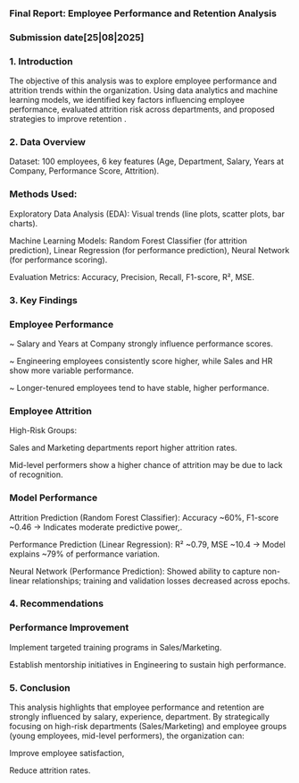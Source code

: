 ### Final Report: Employee Performance and Retention Analysis
### Submission date[25|08|2025]
### 1. Introduction

The objective of this analysis was to explore employee performance and attrition trends within the organization. Using data analytics and machine learning models, we identified key factors influencing employee performance, evaluated attrition risk across departments, and proposed strategies to improve retention .

### 2. Data Overview

Dataset: 100 employees, 6 key features (Age, Department, Salary, Years at Company, Performance Score, Attrition).

### Methods Used:

Exploratory Data Analysis (EDA): Visual trends (line plots, scatter plots, bar charts).

Machine Learning Models: Random Forest Classifier (for attrition prediction), Linear Regression (for performance prediction), Neural Network (for performance scoring).

Evaluation Metrics: Accuracy, Precision, Recall, F1-score, R², MSE.

### 3. Key Findings
### Employee Performance

~ Salary and Years at Company strongly influence performance scores.

~ Engineering employees consistently score higher, while Sales and HR show more variable performance.

~ Longer-tenured employees tend to have stable, higher performance.

### Employee Attrition

High-Risk Groups:

Sales and Marketing departments report higher attrition rates.

Mid-level performers show a higher chance of attrition may be due to lack of recognition.

### Model Performance

Attrition Prediction (Random Forest Classifier): Accuracy ~60%, F1-score ~0.46 → Indicates moderate predictive power,.

Performance Prediction (Linear Regression): R² ~0.79, MSE ~10.4 → Model explains ~79% of performance variation.

Neural Network (Performance Prediction): Showed ability to capture non-linear relationships; training and validation losses decreased across epochs.

### 4. Recommendations
### Performance Improvement

Implement targeted training programs in Sales/Marketing.

Establish mentorship initiatives in Engineering to sustain high performance.


### 5. Conclusion

This analysis highlights that employee performance and retention are strongly influenced by salary, experience, department. By strategically focusing on high-risk departments (Sales/Marketing) and employee groups (young employees, mid-level performers), the organization can:

Improve employee satisfaction,

Reduce attrition rates.
